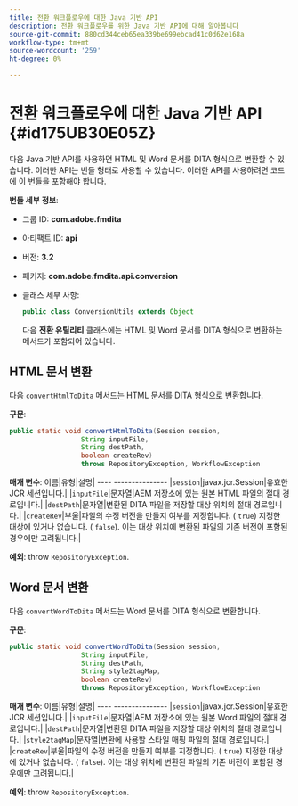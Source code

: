```yaml
---
title: 전환 워크플로우에 대한 Java 기반 API
description: 전환 워크플로우를 위한 Java 기반 API에 대해 알아봅니다
source-git-commit: 880cd344ceb65ea339be699ebcad41c0d62e168a
workflow-type: tm+mt
source-wordcount: '259'
ht-degree: 0%

---
```


# 전환 워크플로우에 대한 Java 기반 API {#id175UB30E05Z}

다음 Java 기반 API를 사용하면 HTML 및 Word 문서를 DITA 형식으로 변환할 수 있습니다. 이러한 API는 번들 형태로 사용할 수 있습니다. 이러한 API를 사용하려면 코드에 이 번들을 포함해야 합니다.

**번들 세부 정보**:

- 그룹 ID: **com.adobe.fmdita**

- 아티팩트 ID: **api**

- 버전: **3.2**

- 패키지: **com.adobe.fmdita.api.conversion**

- 클래스 세부 사항:

  ```JAVA
  public class ConversionUtils extends Object
  ```

  다음 **전환 유틸리티** 클래스에는 HTML 및 Word 문서를 DITA 형식으로 변환하는 메서드가 포함되어 있습니다.


## HTML 문서 변환

다음 `convertHtmlToDita` 메서드는 HTML 문서를 DITA 형식으로 변환합니다.

**구문**:

```JAVA
public static void convertHtmlToDita(Session session, 
                  String inputFile, 
                  String destPath, 
                  boolean createRev) 
                  throws RepositoryException, WorkflowException
```

**매개 변수**: 이름|유형|설명| ---- --------------- |`session`|javax.jcr.Session|유효한 JCR 세션입니다.| |`inputFile`|문자열|AEM 저장소에 있는 원본 HTML 파일의 절대 경로입니다.| |`destPath`|문자열|변환된 DITA 파일을 저장할 대상 위치의 절대 경로입니다.| |`createRev`|부울|파일의 수정 버전을 만들지 여부를 지정합니다. \( `true`\) 지정한 대상에 있거나 없습니다. \( `false`\). 이는 대상 위치에 변환된 파일의 기존 버전이 포함된 경우에만 고려됩니다.|

**예외**: throw `RepositoryException`.

## Word 문서 변환

다음 ``convertWordToDita`` 메서드는 Word 문서를 DITA 형식으로 변환합니다.

**구문**:

```JAVA
public static void convertWordToDita(Session session, 
                  String inputFile,
                  String destPath, 
                  String style2tagMap, 
                  boolean createRev) 
                  throws RepositoryException, WorkflowException
```

**매개 변수**: 이름|유형|설명| ---- --------------- |`session`|javax.jcr.Session|유효한 JCR 세션입니다.| |`inputFile`|문자열|AEM 저장소에 있는 원본 Word 파일의 절대 경로입니다.| |`destPath`|문자열|변환된 DITA 파일을 저장할 대상 위치의 절대 경로입니다.| |`style2tagMap`|문자열|변환에 사용할 스타일 매핑 파일의 절대 경로입니다.| |`createRev`|부울|파일의 수정 버전을 만들지 여부를 지정합니다. \( `true`\) 지정한 대상에 있거나 없습니다. \( `false`\). 이는 대상 위치에 변환된 파일의 기존 버전이 포함된 경우에만 고려됩니다.|

**예외**: throw `RepositoryException`.
